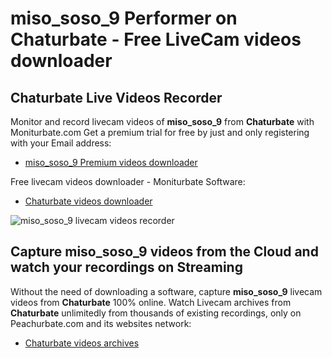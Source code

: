 # miso_soso_9 Performer on Chaturbate - Free LiveCam videos downloader

## Chaturbate Live Videos Recorder

Monitor and record livecam videos of **miso_soso_9** from **Chaturbate** with Moniturbate.com
Get a premium trial for free by just and only registering with your Email address:
* [miso_soso_9 Premium videos downloader](https://moniturbate.com/request-demo-licence-key.html)

Free livecam videos downloader - Moniturbate Software:
* [Chaturbate videos downloader](https://moniturbate.com/moniturbate-download-software.html)

![miso_soso_9 livecam videos recorder](https://peachurnet.com/templates/moniturbate-software.png)


## Capture miso_soso_9 videos from the Cloud and watch your recordings on Streaming

Without the need of downloading a software, capture **miso_soso_9** livecam videos from **Chaturbate** 100% online.
Watch Livecam archives from **Chaturbate** unlimitedly from thousands of existing recordings, only on Peachurbate.com and its websites network:
* [Chaturbate videos archives](https://peachurnet.com/)